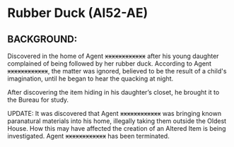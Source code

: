 # Rubber Duck (AI52-AE)

## BACKGROUND:

Discovered in the home of Agent ~~xxxxxxxxxxxx~~ after his young daughter complained of being followed by her rubber duck. According to Agent ~~xxxxxxxxxxxx~~, the matter was ignored, believed to be the result of a child's imagination, until he began to hear the quacking at night.

After discovering the item hiding in his daughter’s closet, he brought it to the Bureau for study.

UPDATE: It was discovered that Agent ~~xxxxxxxxxxxx~~ was bringing known paranatural materials into his home, illegally taking them outside the Oldest House. How this may have affected the creation of an Altered Item is being investigated. Agent ~~xxxxxxxxxxxx~~ has been terminated.
